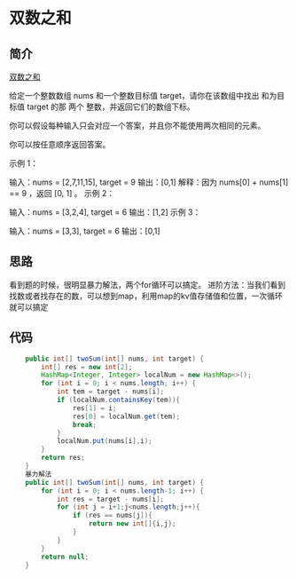 # 双数之和
## 简介
[双数之和](https://leetcode.cn/problems/two-sum/?envType=study-plan-v2&envId=top-100-liked)

给定一个整数数组 nums 和一个整数目标值 target，请你在该数组中找出 和为目标值 target  的那 两个 整数，并返回它们的数组下标。

你可以假设每种输入只会对应一个答案，并且你不能使用两次相同的元素。

你可以按任意顺序返回答案。



示例 1：

输入：nums = [2,7,11,15], target = 9
输出：[0,1]
解释：因为 nums[0] + nums[1] == 9 ，返回 [0, 1] 。
示例 2：

输入：nums = [3,2,4], target = 6
输出：[1,2]
示例 3：

输入：nums = [3,3], target = 6
输出：[0,1]
## 思路
看到题的时候，很明显暴力解法，两个for循环可以搞定。
进阶方法：当我们看到找数或者找存在的数，可以想到map，利用map的kv值存储值和位置，一次循环就可以搞定
## 代码
```java
    public int[] twoSum(int[] nums, int target) {
        int[] res = new int[2];
        HashMap<Integer, Integer> localNum = new HashMap<>();
        for (int i = 0; i < nums.length; i++) {
            int tem = target - nums[i];
            if (localNum.containsKey(tem)){
                res[1] = i;
                res[0] = localNum.get(tem);
                break;
            }
            localNum.put(nums[i],i);
        }
        return res;
    }
    暴力解法
    public int[] twoSum(int[] nums, int target) {
        for (int i = 0; i < nums.length-1; i++) {
            int res = target - nums[i];
            for (int j = i+1;j<nums.length;j++){
                if (res == nums[j]){
                    return new int[]{i,j};
                }
            }
        }
        return null;
    }
```